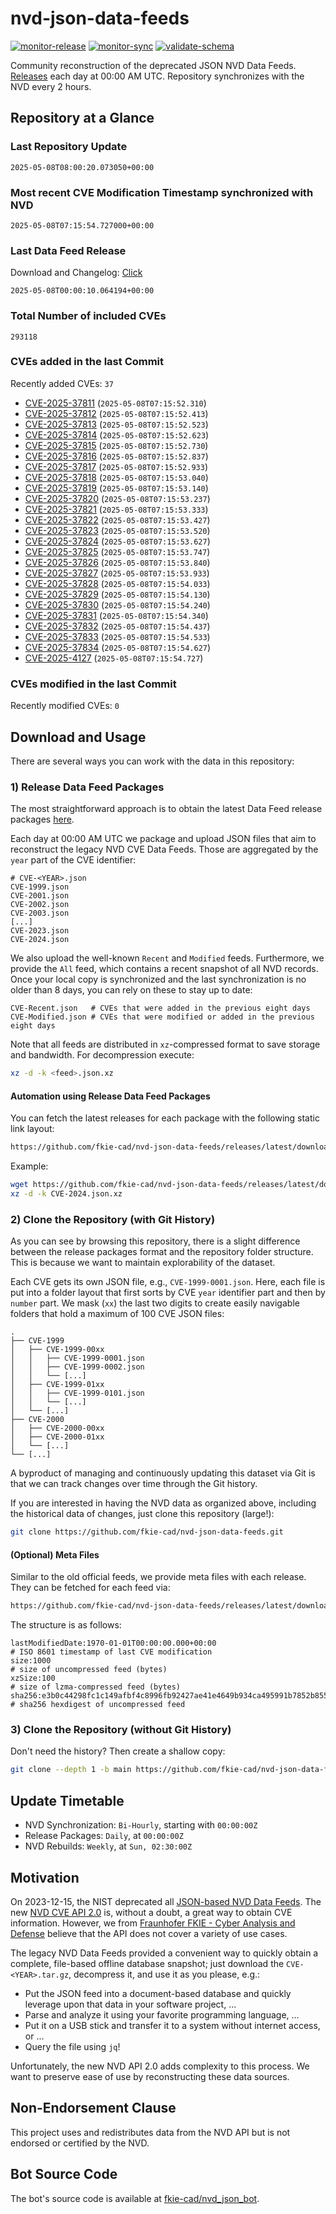 # nvd-json-data-feeds

[![monitor-release](https://github.com/fkie-cad/nvd-json-data-feeds/actions/workflows/monitor_release.yml/badge.svg)](https://github.com/fkie-cad/nvd-json-data-feeds/actions/workflows/monitor_release.yml)
[![monitor-sync](https://github.com/fkie-cad/nvd-json-data-feeds/actions/workflows/monitor_sync.yml/badge.svg)](https://github.com/fkie-cad/nvd-json-data-feeds/actions/workflows/monitor_sync.yml)
[![validate-schema](https://github.com/fkie-cad/nvd-json-data-feeds/actions/workflows/validate_schema.yml/badge.svg)](https://github.com/fkie-cad/nvd-json-data-feeds/actions/workflows/validate_schema.yml)

Community reconstruction of the deprecated JSON NVD Data Feeds.
[Releases](https://github.com/fkie-cad/nvd-json-data-feeds/releases/latest) each day at 00:00 AM UTC.
Repository synchronizes with the NVD every 2 hours.

## Repository at a Glance

### Last Repository Update

```plain
2025-05-08T08:00:20.073050+00:00
```

### Most recent CVE Modification Timestamp synchronized with NVD

```plain
2025-05-08T07:15:54.727000+00:00
```

### Last Data Feed Release

Download and Changelog: [Click](https://github.com/fkie-cad/nvd-json-data-feeds/releases/latest)

```plain
2025-05-08T00:00:10.064194+00:00
```

### Total Number of included CVEs

```plain
293118
```

### CVEs added in the last Commit

Recently added CVEs: `37`

- [CVE-2025-37811](CVE-2025/CVE-2025-378xx/CVE-2025-37811.json) (`2025-05-08T07:15:52.310`)
- [CVE-2025-37812](CVE-2025/CVE-2025-378xx/CVE-2025-37812.json) (`2025-05-08T07:15:52.413`)
- [CVE-2025-37813](CVE-2025/CVE-2025-378xx/CVE-2025-37813.json) (`2025-05-08T07:15:52.523`)
- [CVE-2025-37814](CVE-2025/CVE-2025-378xx/CVE-2025-37814.json) (`2025-05-08T07:15:52.623`)
- [CVE-2025-37815](CVE-2025/CVE-2025-378xx/CVE-2025-37815.json) (`2025-05-08T07:15:52.730`)
- [CVE-2025-37816](CVE-2025/CVE-2025-378xx/CVE-2025-37816.json) (`2025-05-08T07:15:52.837`)
- [CVE-2025-37817](CVE-2025/CVE-2025-378xx/CVE-2025-37817.json) (`2025-05-08T07:15:52.933`)
- [CVE-2025-37818](CVE-2025/CVE-2025-378xx/CVE-2025-37818.json) (`2025-05-08T07:15:53.040`)
- [CVE-2025-37819](CVE-2025/CVE-2025-378xx/CVE-2025-37819.json) (`2025-05-08T07:15:53.140`)
- [CVE-2025-37820](CVE-2025/CVE-2025-378xx/CVE-2025-37820.json) (`2025-05-08T07:15:53.237`)
- [CVE-2025-37821](CVE-2025/CVE-2025-378xx/CVE-2025-37821.json) (`2025-05-08T07:15:53.333`)
- [CVE-2025-37822](CVE-2025/CVE-2025-378xx/CVE-2025-37822.json) (`2025-05-08T07:15:53.427`)
- [CVE-2025-37823](CVE-2025/CVE-2025-378xx/CVE-2025-37823.json) (`2025-05-08T07:15:53.520`)
- [CVE-2025-37824](CVE-2025/CVE-2025-378xx/CVE-2025-37824.json) (`2025-05-08T07:15:53.627`)
- [CVE-2025-37825](CVE-2025/CVE-2025-378xx/CVE-2025-37825.json) (`2025-05-08T07:15:53.747`)
- [CVE-2025-37826](CVE-2025/CVE-2025-378xx/CVE-2025-37826.json) (`2025-05-08T07:15:53.840`)
- [CVE-2025-37827](CVE-2025/CVE-2025-378xx/CVE-2025-37827.json) (`2025-05-08T07:15:53.933`)
- [CVE-2025-37828](CVE-2025/CVE-2025-378xx/CVE-2025-37828.json) (`2025-05-08T07:15:54.033`)
- [CVE-2025-37829](CVE-2025/CVE-2025-378xx/CVE-2025-37829.json) (`2025-05-08T07:15:54.130`)
- [CVE-2025-37830](CVE-2025/CVE-2025-378xx/CVE-2025-37830.json) (`2025-05-08T07:15:54.240`)
- [CVE-2025-37831](CVE-2025/CVE-2025-378xx/CVE-2025-37831.json) (`2025-05-08T07:15:54.340`)
- [CVE-2025-37832](CVE-2025/CVE-2025-378xx/CVE-2025-37832.json) (`2025-05-08T07:15:54.437`)
- [CVE-2025-37833](CVE-2025/CVE-2025-378xx/CVE-2025-37833.json) (`2025-05-08T07:15:54.533`)
- [CVE-2025-37834](CVE-2025/CVE-2025-378xx/CVE-2025-37834.json) (`2025-05-08T07:15:54.627`)
- [CVE-2025-4127](CVE-2025/CVE-2025-41xx/CVE-2025-4127.json) (`2025-05-08T07:15:54.727`)


### CVEs modified in the last Commit

Recently modified CVEs: `0`



## Download and Usage

There are several ways you can work with the data in this repository:

### 1) Release Data Feed Packages

The most straightforward approach is to obtain the latest Data Feed release packages [here](https://github.com/fkie-cad/nvd-json-data-feeds/releases/latest).

Each day at 00:00 AM UTC we package and upload JSON files that aim to reconstruct the legacy NVD CVE Data Feeds.
Those are aggregated by the `year` part of the CVE identifier:

```
# CVE-<YEAR>.json
CVE-1999.json
CVE-2001.json
CVE-2002.json
CVE-2003.json
[...]
CVE-2023.json
CVE-2024.json
```

We also upload the well-known `Recent` and `Modified` feeds.
Furthermore, we provide the `All` feed, which contains a recent snapshot of all NVD records.
Once your local copy is synchronized and the last synchronization is no older than 8 days, you can rely on these to stay up to date:

```plain
CVE-Recent.json   # CVEs that were added in the previous eight days
CVE-Modified.json # CVEs that were modified or added in the previous eight days
```

Note that all feeds are distributed in `xz`-compressed format to save storage and bandwidth.
For decompression execute:

```sh
xz -d -k <feed>.json.xz
```

#### Automation using Release Data Feed Packages

You can fetch the latest releases for each package with the following static link layout:

```sh
https://github.com/fkie-cad/nvd-json-data-feeds/releases/latest/download/CVE-<YEAR>.json.xz
```

Example:

```sh
wget https://github.com/fkie-cad/nvd-json-data-feeds/releases/latest/download/CVE-2024.json.xz
xz -d -k CVE-2024.json.xz
```

### 2) Clone the Repository (with Git History)

As you can see by browsing this repository, there is a slight difference between the release packages format and the repository folder structure.
This is because we want to maintain explorability of the dataset.

Each CVE gets its own JSON file, e.g., `CVE-1999-0001.json`.
Here, each file is put into a folder layout that first sorts by CVE `year` identifier part and then by `number` part.
We mask (`xx`) the last two digits to create easily navigable folders that hold a maximum of 100 CVE JSON files:

```plain
.
├── CVE-1999
│   ├── CVE-1999-00xx
│   │   ├── CVE-1999-0001.json
│   │   ├── CVE-1999-0002.json
│   │   └── [...]
│   ├── CVE-1999-01xx
│   │   ├── CVE-1999-0101.json
│   │   └── [...]
│   └── [...]
├── CVE-2000
│   ├── CVE-2000-00xx
│   ├── CVE-2000-01xx
│   └── [...]
└── [...]
```

A byproduct of managing and continuously updating this dataset via Git is that we can track changes over time through the Git history.

If you are interested in having the NVD data as organized above, including the historical data of changes, just clone this repository (large!):

```sh
git clone https://github.com/fkie-cad/nvd-json-data-feeds.git
```

#### (Optional) Meta Files

Similar to the old official feeds, we provide meta files with each release. They can be fetched for each feed via:

```sh
https://github.com/fkie-cad/nvd-json-data-feeds/releases/latest/download/CVE-<YEAR>.meta
```

The structure is as follows:

```plain
lastModifiedDate:1970-01-01T00:00:00.000+00:00                          # ISO 8601 timestamp of last CVE modification
size:1000                                                               # size of uncompressed feed (bytes)
xzSize:100                                                              # size of lzma-compressed feed (bytes)
sha256:e3b0c44298fc1c149afbf4c8996fb92427ae41e4649b934ca495991b7852b855 # sha256 hexdigest of uncompressed feed
```

### 3) Clone the Repository (without Git History)

Don't need the history? Then create a shallow copy:

```sh
git clone --depth 1 -b main https://github.com/fkie-cad/nvd-json-data-feeds.git
```


## Update Timetable

* NVD Synchronization: `Bi-Hourly`, starting with `00:00:00Z`
* Release Packages: `Daily`, at `00:00:00Z`
* NVD Rebuilds: `Weekly`, at `Sun, 02:30:00Z`


## Motivation

On 2023-12-15, the NIST deprecated all [JSON-based NVD Data Feeds](https://nvd.nist.gov/vuln/data-feeds#divRetirementBanner-1).
The new [NVD CVE API 2.0](https://nvd.nist.gov/developers/vulnerabilities) is, without a doubt, a great way to obtain CVE information.
However, we from [Fraunhofer FKIE - Cyber Analysis and Defense](https://www.fkie.fraunhofer.de/en/departments/cad.html) believe that the API does not cover a variety of use cases.

The legacy NVD Data Feeds provided a convenient way to quickly obtain a complete, file-based offline database snapshot; just download the `CVE-<YEAR>.tar.gz`, decompress it, and use it as you please, e.g.:

- Put the JSON feed into a document-based database and quickly leverage upon that data in your software project, ...
- Parse and analyze it using your favorite programming language, ...
- Put it on a USB stick and transfer it to a system without internet access, or ...
- Query the file using `jq`!

Unfortunately, the new NVD API 2.0 adds complexity to this process.
We want to preserve ease of use by reconstructing these data sources.

## Non-Endorsement Clause

This project uses and redistributes data from the NVD API but is not endorsed or certified by the NVD.

## Bot Source Code

The bot's source code is available at [fkie-cad/nvd\_json\_bot](https://github.com/fkie-cad/nvd_json_bot).